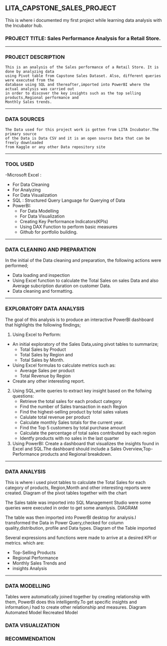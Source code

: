 ## LITA_CAPSTONE_SALES_PROJECT
This is where i documented my first project while learning data analysis with the Incubator hub.
### PROJECT TITLE: Sales Performance Analysis for a Retail Store. 
---
### PROJECT DESCRIPTION
    This is an analysis of the Sales performance of a Retail Store. It is done by analyzing data 
    using Pivot table from Capstone Sales Dataset. Also, different queries were executed from the 
    database using SQL and thereafter,imported into PowerBI where the actual analysis was carried out    
    in order to discover the key insights such as the top selling products,Regional performance and 
    Monthly Sales trends.
---
### DATA SOURCES
    The Data used for this project work is gotten from LITA Incubator.The primary source 
    of the Data is Data CSV and it is an open source Data that can be freely downloaded
    from Kaggle or any other Data repository site
---
### TOOL USED
-Microsoft Excel :
  - For Data Cleaning
  - For Analyzing
  - For Data Visualization
- SQL : Structured Query Language for Querying of Data
- PowerBI:
  - For Data Modelling
  - For Data Visualization
  - Creating Key Performance Indicators(KPIs)
  - Using DAX Function to perform basic measures
  - Github for portfolio building.
 ---
 ### DATA CLEANING AND PREPARATION
  In the initial of the Data cleaning and preparation, the following actions were performed;
   - Data loading and inspection
   - Using Excel function to calculate the Total Sales on sales Data and also Average subcription duration on customer Data.
   - Data cleaning and formatting.
---
###  EXPLORATORY DATA ANALYSIS
 The goal of this analysis is to produce an interactive PowerBI dashboard that highlights the following findings; 
 1. Using Excel to Perform:
  - An initial exploratory of the Sales Data,using pivot tables to summarize;
    - Total Sales by Product
    - Total Sales by Region and
    - Total Sales by Month.
  - Using Excel formulas to calculate metrics such as:
    - Average Sales per product
    - Total Revenue by Region
  - Create any other interesting report.
2. Using SQL,write queries to extract key insight based on the follwing questions:
    - Retrieve the total sales for each product category
    - Find the number of Sales transaction in each Region
    - Find the highest-selling product by total sales values
    - Calulate total revenue per product
    - Calculate monthly Sales totals for the current year.
    - Find the Top 5 customers by total purchase amount
    - Calculate the percentage of total sales contributed by each region
    - Identfy products with no sales in the last quarter
3. Using PowerBI: Create a dashboard that visualizes the insights found in Excel and SQL.The dashboard should include
   a Sales Overview,Top-Performance products and Regional breakdown.
---
### DATA ANALYSIS
 This is where i used pivot tables to calculate the Total Sales for each category of products, Region,Month and other interesting reports were created.
    Diagram of the pivot tables together with the chart

    
 The Sales table was imported into SQL Management Studio were some queries were executed in order to get some ananlysis.
 DIAGRAM

The table was then imported into PowerBI desktop for analysis.I transformed the Data in Power Query,checked for column quality,distribution, profile and Data types.
  Diagram of the Table imported

  Several expressions and functions were made to arrive at a desired KPI or metrics. which are:
  - Top-Selling Products
  - Regional Performance 
  - Monthly Sales Trends and
  - insights Analysis

---
### DATA MODELLING
 Tables were automatically joined together by creating relationship with them, PowerBI does this intelligently.To get specific insights and 
information,i had to create other relationship and measures.
 Diagram
 Automated Model                                    Recreated Model

### DATA VISUALIZATION


### RECOMMENDATION
 
